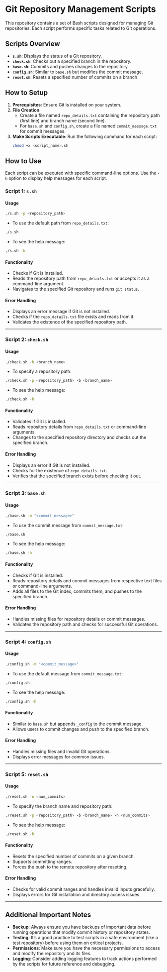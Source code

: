 # Git Repository Management Scripts

This repository contains a set of Bash scripts designed for managing Git repositories. Each script performs specific tasks related to Git operations.

## Scripts Overview

- **`s.sh`**: Displays the status of a Git repository.
- **`check.sh`**: Checks out a specified branch in the repository.
- **`base.sh`**: Commits and pushes changes to the repository.
- **`config.sh`**: Similar to `base.sh` but modifies the commit message.
- **`reset.sh`**: Resets a specified number of commits on a branch.

## How to Setup

1. **Prerequisites**: Ensure Git is installed on your system.
2. **File Creation**:
   - Create a file named `repo_details.txt` containing the repository path (first line) and branch name (second line).
   - For `base.sh` and `config.sh`, create a file named `commit_message.txt` for commit messages.
3. **Make Scripts Executable**: Run the following command for each script:
   ```bash
   chmod +x <script_name>.sh

   ```

## How to Use

Each script can be executed with specific command-line options. Use the `-h` option to display help messages for each script.

### Script 1: `s.sh`

#### Usage
```bash
./s.sh -p <repository_path>
```
- To use the default path from `repo_details.txt`:
```bash
./s.sh
```
- To see the help message:
```bash
./s.sh -h
```

#### Functionality
- Checks if Git is installed.
- Reads the repository path from `repo_details.txt` or accepts it as a command-line argument.
- Navigates to the specified Git repository and runs `git status`.

#### Error Handling
- Displays an error message if Git is not installed.
- Checks if the `repo_details.txt` file exists and reads from it.
- Validates the existence of the specified repository path.

---

### Script 2: `check.sh`

#### Usage
```bash
./check.sh -b <branch_name>
```
- To specify a repository path:
```bash
./check.sh -p <repository_path> -b <branch_name>
```
- To see the help message:
```bash
./check.sh -h
```

#### Functionality
- Validates if Git is installed.
- Reads repository details from `repo_details.txt` or command-line arguments.
- Changes to the specified repository directory and checks out the specified branch.

#### Error Handling
- Displays an error if Git is not installed.
- Checks for the existence of `repo_details.txt`.
- Verifies that the specified branch exists before checking it out.

---

### Script 3: `base.sh`

#### Usage
```bash
./base.sh -m "<commit_message>"
```
- To use the commit message from `commit_message.txt`:
```bash
./base.sh
```
- To see the help message:
```bash
./base.sh -h
```

#### Functionality
- Checks if Git is installed.
- Reads repository details and commit messages from respective text files or command-line arguments.
- Adds all files to the Git index, commits them, and pushes to the specified branch.

#### Error Handling
- Handles missing files for repository details or commit messages.
- Validates the repository path and checks for successful Git operations.

---

### Script 4: `config.sh`

#### Usage
```bash
./config.sh -m "<commit_message>"
```
- To use the default message from `commit_message.txt`:
```bash
./config.sh
```
- To see the help message:
```bash
./config.sh -h
```

#### Functionality
- Similar to `base.sh` but appends `_config` to the commit message.
- Allows users to commit changes and push to the specified branch.

#### Error Handling
- Handles missing files and invalid Git operations.
- Displays error messages for common issues.

---

### Script 5: `reset.sh`

#### Usage
```bash
./reset.sh -n <num_commits>
```
- To specify the branch name and repository path:
```bash
./reset.sh -p <repository_path> -b <branch_name> -n <num_commits>
```
- To see the help message:
```bash
./reset.sh -h
```

#### Functionality
- Resets the specified number of commits on a given branch.
- Supports committing ranges.
- Forces the push to the remote repository after resetting.

#### Error Handling
- Checks for valid commit ranges and handles invalid inputs gracefully.
- Displays errors for Git installation and directory access issues.

---

## Additional Important Notes

- **Backup**: Always ensure you have backups of important data before running operations that modify commit history or repository states.
- **Testing**: It’s a good practice to test scripts in a safe environment (like a test repository) before using them on critical projects.
- **Permissions**: Make sure you have the necessary permissions to access and modify the repository and its files.
- **Logging**: Consider adding logging features to track actions performed by the scripts for future reference and debugging.

```